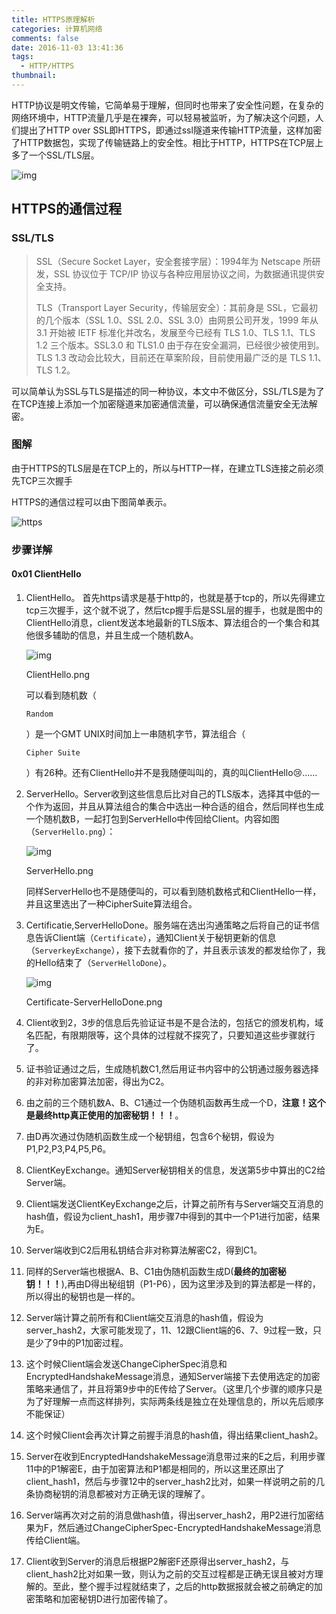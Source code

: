 ```yaml
---
title: HTTPS原理解析
categories: 计算机网络
comments: false
date: 2016-11-03 13:41:36
tags:
  - HTTP/HTTPS
thumbnail:  
---
```


HTTP协议是明文传输，它简单易于理解，但同时也带来了安全性问题，在复杂的网络环境中，HTTP流量几乎是在裸奔，可以轻易被监听，为了解决这个问题，人们提出了HTTP over SSL即HTTPS，即通过ssl隧道来传输HTTP流量，这样加密了HTTP数据包，实现了传输链路上的安全性。相比于HTTP，HTTPS在TCP层上多了一个SSL/TLS层。

![img](http://blog.upyun.com/wp-content/uploads/2017/03/httpvshttps.png)





## HTTPS的通信过程

### SSL/TLS

> SSL（Secure Socket Layer，安全套接字层）：1994年为 Netscape 所研发，SSL 协议位于 TCP/IP 协议与各种应用层协议之间，为数据通讯提供安全支持。
>
> TLS（Transport Layer Security，传输层安全）：其前身是 SSL，它最初的几个版本（SSL 1.0、SSL 2.0、SSL 3.0）由网景公司开发，1999 年从 3.1 开始被 IETF 标准化并改名，发展至今已经有 TLS 1.0、TLS 1.1、TLS 1.2 三个版本。SSL3.0 和 TLS1.0 由于存在安全漏洞，已经很少被使用到。TLS 1.3 改动会比较大，目前还在草案阶段，目前使用最广泛的是 TLS 1.1、TLS 1.2。

可以简单认为SSL与TLS是描述的同一种协议，本文中不做区分，SSL/TLS是为了在TCP连接上添加一个加密隧道来加密通信流量，可以确保通信流量安全无法解密。

### 图解

由于HTTPS的TLS层是在TCP上的，所以与HTTP一样，在建立TLS连接之前必须先TCP三次握手

HTTPS的通信过程可以由下图简单表示。

![https](https://ws4.sinaimg.cn/large/006tNbRwgy1fwuxh403paj30we1rt76n.jpg)

### 步骤详解

#### 0x01 ClientHello

1. ClientHello。 首先https请求是基于http的，也就是基于tcp的，所以先得建立tcp三次握手，这个就不说了，然后tcp握手后是SSL层的握手，也就是图中的ClientHello消息，client发送本地最新的TLS版本、算法组合的一个集合和其他很多辅助的信息，并且生成一个随机数A。



   ![img](https:////upload-images.jianshu.io/upload_images/2000804-900ab967d4c437d5.png?imageMogr2/auto-orient/strip%7CimageView2/2/w/1000)

   ClientHello.png

   可以看到随机数（

   ```
   Random
   ```

   ）是一个GMT UNIX时间加上一串随机字节，算法组合（

   ```
   Cipher Suite
   ```

   ）有26种。还有ClientHello并不是我随便叫叫的，真的叫ClientHello😢......

2. ServerHello。Server收到这些信息后比对自己的TLS版本，选择其中低的一个作为返回，并且从算法组合的集合中选出一种合适的组合，然后同样也生成一个随机数B，一起打包到ServerHello中传回给Client。内容如图（`ServerHello.png`）：



   ![img](https:////upload-images.jianshu.io/upload_images/2000804-84e576eff565ee07.png?imageMogr2/auto-orient/strip%7CimageView2/2/w/1000)

   ServerHello.png

   同样ServerHello也不是随便叫的，可以看到随机数格式和ClientHello一样，并且这里选出了一种CipherSuite算法组合。

3. Certificatie,ServerHelloDone。服务端在选出沟通策略之后将自己的证书信息告诉Client端（`Certificate`），通知Client关于秘钥更新的信息（`ServerkeyExchange`），接下去就看你的了，并且表示该发的都发给你了，我的Hello结束了（`ServerHelloDone`）。



   ![img](https:////upload-images.jianshu.io/upload_images/2000804-d472cf46f4216b0b.png?imageMogr2/auto-orient/strip%7CimageView2/2/w/1000)

   Certificate-ServerHelloDone.png

4. Client收到2，3步的信息后先验证证书是不是合法的，包括它的颁发机构，域名匹配，有限期限等，这个具体的过程就不探究了，只要知道这些步骤就行了。

5. 证书验证通过之后，生成随机数C1,然后用证书内容中的公钥通过服务器选择的非对称加密算法加密，得出为C2。

6. 由之前的三个随机数A、B、C1通过一个伪随机函数再生成一个D，**注意！这个是最终http真正使用的加密秘钥！！！**。

7. 由D再次通过伪随机函数生成一个秘钥组，包含6个秘钥，假设为P1,P2,P3,P4,P5,P6。

8. ClientKeyExchange。通知Server秘钥相关的信息，发送第5步中算出的C2给Server端。

9. Client端发送ClientKeyExchange之后，计算之前所有与Server端交互消息的hash值，假设为client_hash1，用步骤7中得到的其中一个P1进行加密，结果为E。

10. Server端收到C2后用私钥结合非对称算法解密C2，得到C1。

11. 同样的Server端也根据A、B、C1由伪随机函数生成D(**最终的加密秘钥！！！**),再由D得出秘组钥（P1-P6），因为这里涉及到的算法都是一样的，所以得出的秘钥也是一样的。

12. Server端计算之前所有和Client端交互消息的hash值，假设为server_hash2，大家可能发现了，11、12跟Client端的6、7、9过程一致，只是少了9中的P1加密过程。

13. 这个时候Client端会发送ChangeCipherSpec消息和EncryptedHandshakeMessage消息，通知Server端接下去使用选定的加密策略来通信了，并且将第9步中的E传给了Server。（这里几个步骤的顺序只是为了好理解一点而这样排列，实际两条线是独立在处理信息的，所以先后顺序不能保证）

14. 这个时候Client会再次计算之前握手消息的hash值，得出结果client_hash2。

15. Server在收到EncryptedHandshakeMessage消息带过来的E之后，利用步骤11中的P1解密E，由于加密算法和P1都是相同的，所以这里还原出了client_hash1，然后与步骤12中的server_hash2比对，如果一样说明之前的几条协商秘钥的消息都被对方正确无误的理解了。

16. Server端再次对之前的消息做hash值，得出server_hash2，用P2进行加密结果为F，然后通过ChangeCipherSpec-EncryptedHandshakeMessage消息传给Client端。

17. Client收到Server的消息后根据P2解密F还原得出server_hash2，与client_hash2比对如果一致，则认为之前的交互过程都是正确无误且被对方理解的。至此，整个握手过程就结束了，之后的http数据报就会被之前确定的加密策略和加密秘钥D进行加密传输了。



